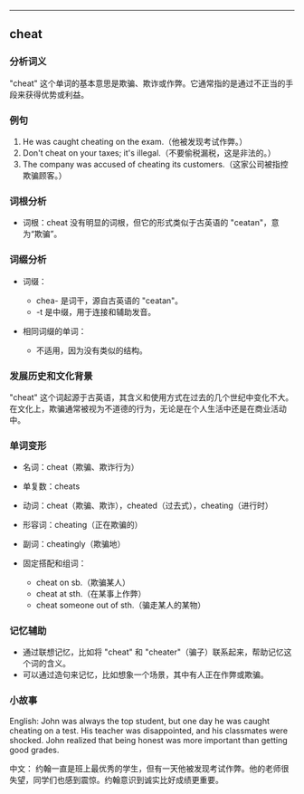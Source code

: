
---------------
## cheat
### 分析词义
"cheat" 这个单词的基本意思是欺骗、欺诈或作弊。它通常指的是通过不正当的手段来获得优势或利益。

### 例句
1. He was caught cheating on the exam.（他被发现考试作弊。）
2. Don't cheat on your taxes; it's illegal.（不要偷税漏税，这是非法的。）
3. The company was accused of cheating its customers.（这家公司被指控欺骗顾客。）

### 词根分析
- 词根：cheat 没有明显的词根，但它的形式类似于古英语的 "ceatan"，意为“欺骗”。

### 词缀分析
- 词缀：
  - chea- 是词干，源自古英语的 "ceatan"。
  - -t 是中缀，用于连接和辅助发音。

- 相同词缀的单词：
  - 不适用，因为没有类似的结构。

### 发展历史和文化背景
"cheat" 这个词起源于古英语，其含义和使用方式在过去的几个世纪中变化不大。在文化上，欺骗通常被视为不道德的行为，无论是在个人生活中还是在商业活动中。

### 单词变形
- 名词：cheat（欺骗、欺诈行为）
- 单复数：cheats
- 动词：cheat（欺骗、欺诈），cheated（过去式），cheating（进行时）
- 形容词：cheating（正在欺骗的）
- 副词：cheatingly（欺骗地）

- 固定搭配和组词：
  - cheat on sb.（欺骗某人）
  - cheat at sth.（在某事上作弊）
  - cheat someone out of sth.（骗走某人的某物）

### 记忆辅助
- 通过联想记忆，比如将 "cheat" 和 "cheater"（骗子）联系起来，帮助记忆这个词的含义。
- 可以通过造句来记忆，比如想象一个场景，其中有人正在作弊或欺骗。

### 小故事
English:
John was always the top student, but one day he was caught cheating on a test. His teacher was disappointed, and his classmates were shocked. John realized that being honest was more important than getting good grades.

中文：
约翰一直是班上最优秀的学生，但有一天他被发现考试作弊。他的老师很失望，同学们也感到震惊。约翰意识到诚实比好成绩更重要。

